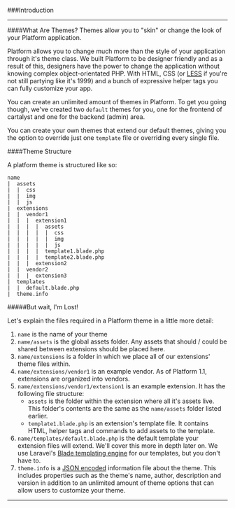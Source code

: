 ###Introduction

----------

####What Are Themes?
Themes allow you to "skin" or change the look of your Platform application.

Platform allows you to change much more than the style of your application through it's theme class. We built Platform to be designer friendly and as a result of this, designers have the power to change the application without knowing complex object-orientated PHP. With HTML, CSS (or [LESS](http://less.org) if you're not still partying like it's 1999) and a bunch of expressive helper tags you can fully customize your app.

You can create an unlimited amount of themes in Platform. To get you going though, we've created two `default` themes for you, one for the frontend of cartalyst and one for the backend (admin) area.

You can create your own themes that extend our default themes, giving you the option to override just one `template` file or overriding every single file.

####Theme Structure

A platform theme is structured like so:

	name
	|  assets
	|  |  css
	|  |  img
	|  |  js
	|  extensions
	|  |  vendor1
	|  |  |  extension1
	|  |  |  |  assets
	|  |  |  |  |  css
	|  |  |  |  |  img
	|  |  |  |  |  js
	|  |  |  |  template1.blade.php
	|  |  |  |  template2.blade.php
	|  |  |  extension2
	|  |  vendor2
	|  |  |  extension3
	|  templates
	|  |  default.blade.php
	|  theme.info

#####But wait, I'm Lost!

Let's explain the files required in a Platform theme in a little more detail:

1. `name` is the name of your theme
2. `name/assets` is the global assets folder. Any assets that should / could be shared between extensions should be placed here.
3. `name/extensions` is a folder in which we place all of our extensions' theme files within.
4. `name/extensions/vendor1` is an example vendor. As of Platform 1.1, extensions are organized into vendors.
4. `name/extensions/vendor1/extension1` is an example extension. It has the following file structure:
   - `assets` is the folder within the extension where all it's assets live. This folder's contents are the same as the `name/assets` folder listed earlier.
   - `template1.blade.php` is an extension's template file. It contains HTML, helper tags and commands to add assets to the template.
5. `name/templates/default.blade.php` is the default template your extension files will extend. We'll cover this more in depth later on. We use Laravel's [Blade templating engine](http://laravel.com/docs/views/templating) for our templates, but you don't have to.
6. `theme.info` is a [JSON encoded](http://en.wikipedia.org/wiki/JSON) information file about the theme. This includes properties such as the theme's name, author, description and version in addition to an unlimited amount of theme options that can allow users to customize your theme.

----------

